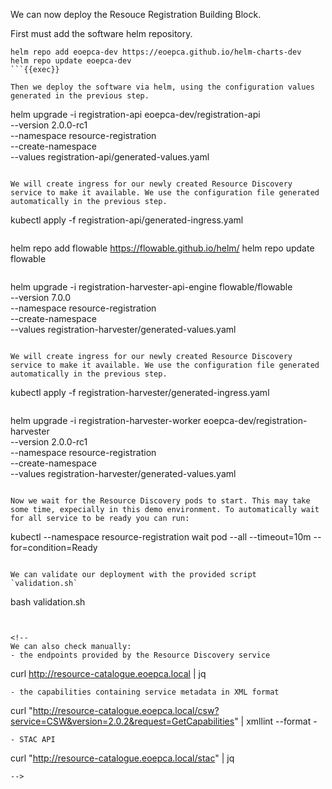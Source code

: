 We can now deploy the Resouce Registration Building Block. 

First must add the software helm repository.

```
helm repo add eoepca-dev https://eoepca.github.io/helm-charts-dev
helm repo update eoepca-dev
```{{exec}}

Then we deploy the software via helm, using the configuration values generated in the previous step.

```
helm upgrade -i registration-api eoepca-dev/registration-api \
  --version 2.0.0-rc1 \
  --namespace resource-registration \
  --create-namespace \
  --values registration-api/generated-values.yaml
```{{exec}} 

We will create ingress for our newly created Resource Discovery service to make it available. We use the configuration file generated automatically in the previous step.
```
kubectl apply -f registration-api/generated-ingress.yaml
```{{exec}}

```
helm repo add flowable https://flowable.github.io/helm/
helm repo update flowable
```{{exec}}

```
helm upgrade -i registration-harvester-api-engine flowable/flowable \
  --version 7.0.0 \
  --namespace resource-registration \
  --create-namespace \
  --values registration-harvester/generated-values.yaml
```{{exec}}

We will create ingress for our newly created Resource Discovery service to make it available. We use the configuration file generated automatically in the previous step.
```
kubectl apply -f registration-harvester/generated-ingress.yaml
```{{exec}}

```
helm upgrade -i registration-harvester-worker eoepca-dev/registration-harvester \
  --version 2.0.0-rc1 \
  --namespace resource-registration \
  --create-namespace \
  --values registration-harvester/generated-values.yaml
```{{exec}}

Now we wait for the Resource Discovery pods to start. This may take some time, expecially in this demo environment. To automatically wait for all service to be ready you can run:
```
kubectl --namespace resource-registration wait pod --all --timeout=10m --for=condition=Ready
```{{exec}}

We can validate our deployment with the provided script `validation.sh`
```
bash validation.sh
```{{exec}}


<!--
We can also check manually:
- the endpoints provided by the Resource Discovery service
  ```
  curl http://resource-catalogue.eoepca.local | jq
  ```{{exec}}
- the capabilities containing service metadata in XML format
  ```
  curl "http://resource-catalogue.eoepca.local/csw?service=CSW&version=2.0.2&request=GetCapabilities" | xmllint --format -
  ```{{exec}}
- STAC API
  ```
  curl "http://resource-catalogue.eoepca.local/stac" | jq
  ```{{exec}}
-->
